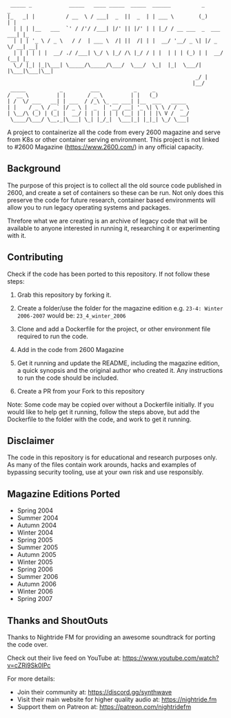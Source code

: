 ```
 _____ _            _____   ____ _____  _____  ______          _           _    
|_   _| |          / __  \ / ___|  _  ||  _  | | ___ \        (_)         | |   
  | | | |__   ___  `' / /'/ /___| |/' || |/' | | |_/ / __ ___  _  ___  ___| |_  
  | | | '_ \ / _ \   / /  | ___ \  /| ||  /| | |  __/ '__/ _ \| |/ _ \/ __| __| 
  | | | | | |  __/ ./ /___| \_/ \ |_/ /\ |_/ / | |  | | | (_) | |  __/ (__| |_  
  \_/ |_| |_|\___| \_____/\_____/\___/  \___/  \_|  |_|  \___/| |\___|\___|\__| 
                                                             _/ |               
                                                            |__/                
 _____           _         ___           _     _                                
/  __ \         | |       / _ \         | |   (_)                               
| /  \/ ___   __| | ___  / /_\ \_ __ ___| |__  ___   _____                      
| |    / _ \ / _` |/ _ \ |  _  | '__/ __| '_ \| \ \ / / _ \                     
| \__/\ (_) | (_| |  __/ | | | | | | (__| | | | |\ V /  __/                     
 \____/\___/ \__,_|\___| \_| |_/_|  \___|_| |_|_| \_/ \___|        

```


A project to containerize all the code from every 2600 magazine and serve from K8s or other container serving environment. This project is not linked to #2600 Magazine (https://www.2600.com/) in any official capacity. 


## Background

The purpose of this project is to collect all the old source code published in 2600, and create a set of containers so these can be run.
Not only does this preserve the code for future research, container based environments will allow you to run legacy operating systems and packages.

Threfore what we are creating is an archive of legacy code that will be available to anyone interested in running it, researching it or experimenting with it.


## Contributing

Check if the code has been ported to this repository. If not follow these steps:


1. Grab this repository by forking it.

2. Create a folder/use the folder for the magazine edition e.g. `23-4: Winter 2006-2007` would be: `23_4_winter_2006`

3. Clone and add a Dockerfile for the project, or other environment file required to run the code. 

4. Add in the code from 2600 Magazine

5. Get it running and update the README, including the magazine edition, a quick synopsis and the original author who created it. Any instructions to run the code should be included.

6. Create a PR from your Fork to this repository


Note: Some code may be copied over without a Dockerfile initially. If you would like to help get it running, follow the steps above, but add the Dockerfile to the folder with the code, and work to get it running.


## Disclaimer

The code in this repository is for educational and research purposes only. As many of the files contain work arounds, hacks and examples of bypassing security tooling, use at your own risk and use responsibly. 


## Magazine Editions Ported

* Spring 2004
* Summer 2004
* Autumn 2004
* Winter 2004
* Spring 2005
* Summer 2005
* Autumn 2005
* Winter 2005
* Spring 2006
* Summer 2006
* Autumn 2006
* Winter 2006
* Spring 2007

## Thanks and ShoutOuts


Thanks to Nightride FM for providing an awesome soundtrack for porting the code over.

Check out their live feed on YouTube at: https://www.youtube.com/watch?v=cZRj9Sk0IPc

For more details:

* Join their community at: https://discord.gg/synthwave
* Visit their main website for higher quality audio at:  https://nightride.fm
* Support them on Patreon at: https://patreon.com/nightridefm



